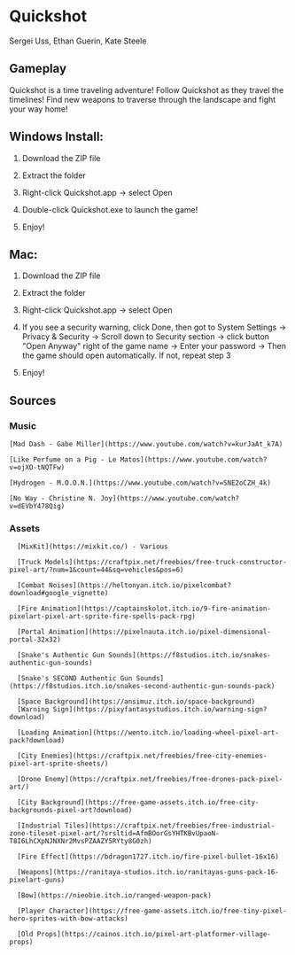 # Quickshot  
  
Sergei Uss, Ethan Guerin, Kate Steele 

## Gameplay  
  
Quickshot is a time traveling adventure! Follow Quickshot as they travel the timelines! Find new weapons to traverse through the landscape and fight your way home!


## Windows Install:
1. Download the ZIP file

2. Extract the folder

3. Right-click Quickshot.app -> select Open

4. Double-click Quickshot.exe to launch the game!

5. Enjoy!


## Mac:
1. Download the ZIP file

2. Extract the folder

3. Right-click Quickshot.app -> select Open

4. If you see a security warning, click Done, then got to System Settings -> Privacy & Security -> Scroll down to Security section -> click button "Open Anyway" right of the game name -> Enter your password -> Then the game should open automatically. If not, repeat step 3

5. Enjoy!  
  
## Sources  
  
  ### Music  
    
    [Mad Dash - Gabe Miller](https://www.youtube.com/watch?v=kurJaAt_k7A)  

    [Like Perfume on a Pig - Le Matos](https://www.youtube.com/watch?v=ojXO-tNQTFw)  

    [Hydrogen - M.O.O.N.](https://www.youtube.com/watch?v=SNE2oCZH_4k)  

    [No Way - Christine N. Joy](https://www.youtube.com/watch?v=dEVbY478Qig)  

      
  ### Assets 
    
      [MixKit](https://mixkit.co/) - Various  

      [Truck Models](https://craftpix.net/freebies/free-truck-constructor-pixel-art/?num=1&count=44&sq=vehicles&pos=6)  

      [Combat Noises](https://heltonyan.itch.io/pixelcombat?download#google_vignette)  

      [Fire Animation](https://captainskolot.itch.io/9-fire-animation-pixelart-pixel-art-sprite-fire-spells-pack-rpg)  

      [Portal Animation](https://pixelnauta.itch.io/pixel-dimensional-portal-32x32)  

      [Snake's Authentic Gun Sounds](https://f8studios.itch.io/snakes-authentic-gun-sounds)  

      [Snake's SECOND Authentic Gun Sounds](https://f8studios.itch.io/snakes-second-authentic-gun-sounds-pack)  

      [Space Background](https://ansimuz.itch.io/space-background)
      [Warning Sign](https://pixyfantasystudios.itch.io/warning-sign?download)  

      [Loading Animation](https://wento.itch.io/loading-wheel-pixel-art-pack?download)  

      [City Enemies](https://craftpix.net/freebies/free-city-enemies-pixel-art-sprite-sheets/)  

      [Drone Enemy](https://craftpix.net/freebies/free-drones-pack-pixel-art/)  

      [City Background](https://free-game-assets.itch.io/free-city-backgrounds-pixel-art?download)  

      [Industrial Tiles](https://craftpix.net/freebies/free-industrial-zone-tileset-pixel-art/?srsltid=AfmBOorGsYHTKBvUpaoN-T8I6LhCXpNJNXNr2MvsPZAAZY5RYty8G0zh)  

      [Fire Effect](https://bdragon1727.itch.io/fire-pixel-bullet-16x16)  

      [Weapons](https://ranitaya-studios.itch.io/ranitayas-guns-pack-16-pixelart-guns)  

      [Bow](https://nieobie.itch.io/ranged-weapon-pack)  

      [Player Character](https://free-game-assets.itch.io/free-tiny-pixel-hero-sprites-with-bow-attacks)  

      [Old Props](https://cainos.itch.io/pixel-art-platformer-village-props)  
      

